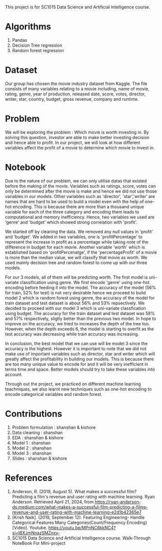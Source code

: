 This project is for SC1015 Data Science and Artificial Intelligence course.

# Algorithms
1) Pandas                                                                                                                                                                     
2) Decision Tree regression
4) Random forest regression

# Dataset
Our group has chosen the movie industry dataset from Kaggle. The file consists of many variables relating to a movie including, name of movie, rating, genre, year of production, released date, score, votes, director, writer, star, country, budget, gross revenue, company and runtime.

# Problem
We will be exploring the problem : Which movie is worth investing in. By solving this question, investor are able to make better investing decision and hence able to profit. In our project, we will look at how different variables affect the profit of a movie to determine which movie to invest in.

# Notebook
Due to the nature of our problem, we can only utilise datas that existed before the making of the movie. Variables such as ratings, score, votes can only be determined after the movie is make and hence we did not use those variables in our models. Other variables such as 'director', 'star','writer' are names that are hard to be used to build a model even with the help of one-hot encoding. This is because there are more than a thousand unique variable for each of the three category and encoding them leads to computational and memory inefficiency. Hence, two variables we used are 'genre' and 'budget' which showed strong correlation with 'profit'.

We started off by cleaning the data. We removed any null values in 'profit' and 'budget'. We added in two variables, one is 'profitPercentage' to represent the increase in profit as a percentage while taking note of the difference in budget for each movie. Another variable 'worth' which is established based on 'profitPercenatge', if the 'percentageProfit' of a movie is more than the median value, we will classify that movie as worth. We used mainly decision tree and random forest to come up with our three models.

For our 3 models, all of them will be predicting worth. The first model is uni-variate classification using genre. We first encode 'genre' using one-hot encoding before feeding it into the model. The accuracy of the model (56% for train, 52% for test) is not very desirable hence we proceed to build model 2 which is random forest using genre, the accuracy of the model for train dataset and test dataset is about 56% and 53% repsectively. We decided to proceed with our model 3 which is uni-variate classfication using budget. The accuracy for the train dataset and test dataset was 58% and 57% respectively, sligtly better than the previous two model. In hope to improve on the accuracy, we tried to increases the depth of the tree too. However, when the depth exceeds 6, the model is starting to overfit as the test accuracy was decreasing while train accuracy was increasing.

In conclusion, the best model that we can use will be model 3 since the accuracy is the highest. However it is important to note that we did not make use of important variables such as director, star and writer which will greatly affect the profitability in building our models. This is because there are too many unique value to encode for and it will be very inefficient in terms time and space. Better models should try to take these variables into account.

Through out the project, we practiced on different machine learning teachniques, we also learnt new techniques such as one-hot encoding to encode categorical variables and random forest.

# Contributions
1) Problem formulation : shanshan & kishore
2) Data cleaning : shanshan
3) EDA : shanshan & kishore
4) Model 1 : shanshan
5) Model 2 : shanshan
5) Model 3 : shanshan
7) Slides : shanshan & kishore

# References
1) Anderson, R. (2019, August 5). What makes a successful film? Predicting a film's revenue and user rating with machine learning. Ryan Anderson. Retrieved April 21, 2024, from https://ryan-anderson-ds.medium.com/what-makes-a-successful-film-predicting-a-films-revenue-and-user-rating-with-machine-learning-e2d1b42365e7
2) [Krish Naik]. (2019, September 12). Featuring Engineering- Handle Categorical Features Many Categories(Count/Frequency Encoding) [Video]. Youtube. https://youtu.be/MPnNC6kkNC4?si=lBXJmNnazSMZnxy-
3) SC1015 Data Science and Artificial Intelligence course. Walk-Through NoteBook For Mini-project 

